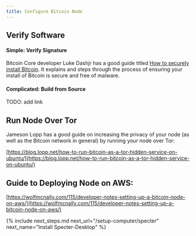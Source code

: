 ```yaml
---
title: Configure Bitcoin Node
---
```


## Verify Software

#### Simple: Verify Signature
Bitcoin Core developer Luke Dashjr has a good guide titled [How to securely install Bitcoin](https://medium.com/@lukedashjr/how-to-securely-install-bitcoin-9bfeca7d3b2a). It explains and steps through the process of ensuring your install of Bitcoin is secure and free of malware.

#### Complicated: Build from Source
TODO: add link

## Run Node Over Tor
Jameson Lopp has a good guide on increasing the privacy of your node (as well as the Bitcoin network in general) by running your node over Tor:

[https://blog.lopp.net/how-to-run-bitcoin-as-a-tor-hidden-service-on-ubuntu/](https://blog.lopp.net/how-to-run-bitcoin-as-a-tor-hidden-service-on-ubuntu/)

## Guide to Deploying Node on AWS:
[https://wolfmcnally.com/115/developer-notes-setting-up-a-bitcoin-node-on-aws/](https://wolfmcnally.com/115/developer-notes-setting-up-a-bitcoin-node-on-aws/)


{% include next_steps.md next_url="/setup-computer/specter" next_name="Install Specter-Desktop" %}
